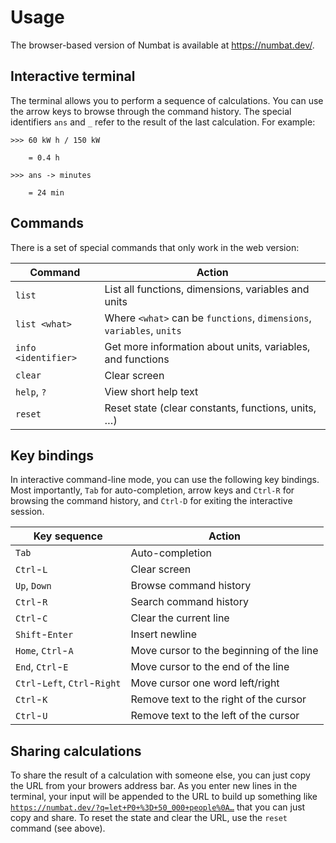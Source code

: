 # Usage

The browser-based version of Numbat is available at <https://numbat.dev/>.

## Interactive terminal

The terminal allows you to perform a sequence of calculations.
You can use the arrow keys to browse through the command history.
The special identifiers `ans` and `_` refer to the result of the last calculation. For example:

``` numbat
>>> 60 kW h / 150 kW

    = 0.4 h

>>> ans -> minutes

    = 24 min
```

## Commands

There is a set of special commands that only work in the web version:

| Command | Action |
|---------|--------|
| `list` | List all functions, dimensions, variables and units |
| `list <what>` | Where `<what>` can be `functions`, `dimensions`, `variables`, `units` |
| `info <identifier>` | Get more information about units, variables, and functions |
| `clear` | Clear screen |
| `help`, `?` | View short help text |
| `reset` | Reset state (clear constants, functions, units, …) |

## Key bindings

In interactive command-line mode, you can use the following key bindings. Most importantly,
`Tab` for auto-completion, arrow keys and `Ctrl-R` for browsing the command history, and
`Ctrl-D` for exiting the interactive session.

| Key sequence | Action |
|--------------|--------|
| `Tab` | Auto-completion |
| `Ctrl`-`L` | Clear screen |
| `Up`, `Down` | Browse command history |
| `Ctrl`-`R` | Search command history |
| `Ctrl`-`C` | Clear the current line |
| `Shift`-`Enter` | Insert newline |
| `Home`, `Ctrl`-`A` | Move cursor to the beginning of the line |
| `End`, `Ctrl`-`E` | Move cursor to the end of the line |
| `Ctrl`-`Left`, `Ctrl`-`Right` | Move cursor one word left/right |
| `Ctrl`-`K` | Remove text to the right of the cursor |
| `Ctrl`-`U` | Remove text to the left of the cursor |

## Sharing calculations

To share the result of a calculation with someone else, you can just copy the URL from
your browers address bar. As you enter new lines in the terminal, your input will be
appended to the URL to build up something like
[`https://numbat.dev/?q=let+P0+%3D+50_000+people%0A…`](https://numbat.dev/?q=let+P0+%3D+50_000+people%0Alet+growth_rate+%3D+2%25+per+year%0A%0Afn+population(t%3A+Time)+%3D%0A++++P0+×+e^(growth_rate·t)+%7C%3E+round%0A%0Aprint("P(20+years)+%3D+{population(20+years)}"))
that you can just copy and share. To reset the state and clear the URL, use the `reset`
command (see above).
